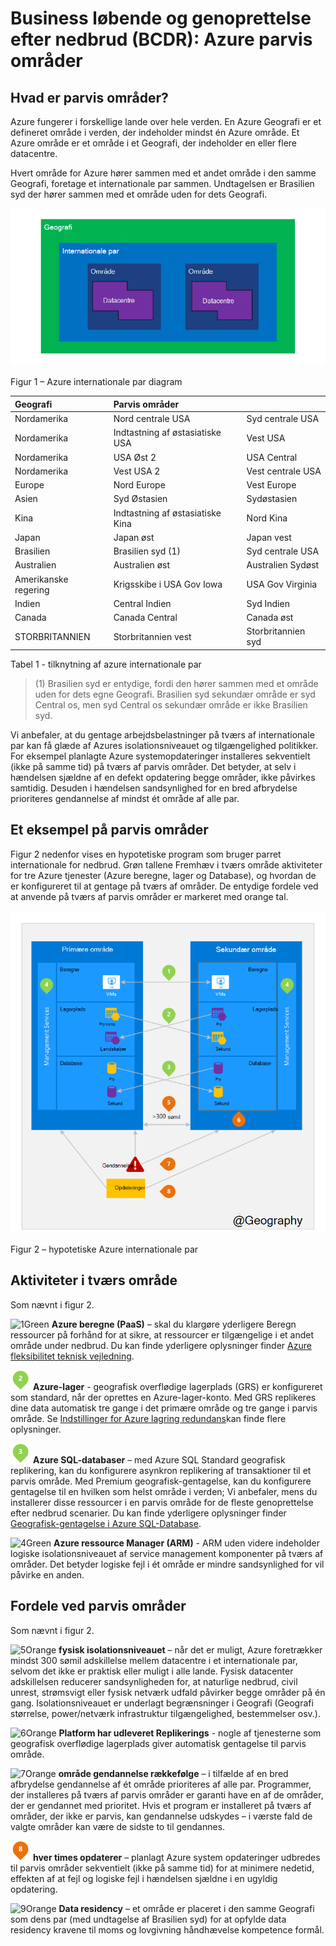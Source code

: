 <properties
    pageTitle="Business løbende og genoprettelse efter nedbrud (BCDR): Azure parvis områder | Microsoft Azure"
    description="Azure internationale par sikrer, at programmer tolerant under center datafejl."
    services="site-recovery"
    documentationCenter=""
    authors="rayne-wiselman"
    manager="jwhit"
    editor=""/>

<tags
    ms.service="site-recovery"
    ms.workload="storage-backup-recovery"
    ms.tgt_pltfrm="na"
    ms.devlang="na"
    ms.topic="article"
    ms.date="08/23/2016"
    ms.author="raynew"/>

# <a name="business-continuity-and-disaster-recovery-bcdr-azure-paired-regions"></a>Business løbende og genoprettelse efter nedbrud (BCDR): Azure parvis områder

## <a name="what-are-paired-regions"></a>Hvad er parvis områder?

Azure fungerer i forskellige lande over hele verden. En Azure Geografi er et defineret område i verden, der indeholder mindst én Azure område. Et Azure område er et område i et Geografi, der indeholder en eller flere datacentre.

Hvert område for Azure hører sammen med et andet område i den samme Geografi, foretage et internationale par sammen. Undtagelsen er Brasilien syd der hører sammen med et område uden for dets Geografi.


![AzureGeography](./media/best-practices-availability-paired-regions/GeoRegionDataCenter.png)

Figur 1 – Azure internationale par diagram



| Geografi     |  Parvis områder  |                     |
| :-------------| :-------------   | :-------------      |
| Nordamerika | Nord centrale USA | Syd centrale USA    |
| Nordamerika | Indtastning af østasiatiske USA          | Vest USA             |
| Nordamerika | USA Øst 2        | USA Central          |
| Nordamerika | Vest USA 2        | Vest centrale USA     |
| Europe        | Nord Europe     | Vest Europe         |
| Asien          | Syd Østasien  | Sydøstasien           |
| Kina         | Indtastning af østasiatiske Kina       | Nord Kina         |
| Japan         | Japan øst       | Japan vest          |
| Brasilien        | Brasilien syd (1) | Syd centrale USA    |
| Australien     | Australien øst   | Australien Sydøst |
| Amerikanske regering | Krigsskibe i USA Gov Iowa      | USA Gov Virginia     |
| Indien         | Central Indien    | Syd Indien         |
| Canada        | Canada Central   | Canada øst         |
| STORBRITANNIEN            | Storbritannien vest          | Storbritannien syd            |

Tabel 1 - tilknytning af azure internationale par

> (1) Brasilien syd er entydige, fordi den hører sammen med et område uden for dets egne Geografi. Brasilien syd sekundær område er syd Central os, men syd Central os sekundær område er ikke Brasilien syd.

Vi anbefaler, at du gentage arbejdsbelastninger på tværs af internationale par kan få glæde af Azures isolationsniveauet og tilgængelighed politikker. For eksempel planlagte Azure systemopdateringer installeres sekventielt (ikke på samme tid) på tværs af parvis områder. Det betyder, at selv i hændelsen sjældne af en defekt opdatering begge områder, ikke påvirkes samtidig. Desuden i hændelsen sandsynlighed for en bred afbrydelse prioriteres gendannelse af mindst ét område af alle par.

## <a name="an-example-of-paired-regions"></a>Et eksempel på parvis områder
Figur 2 nedenfor vises en hypotetiske program som bruger parret internationale for nedbrud. Grøn tallene Fremhæv i tværs område aktiviteter for tre Azure tjenester (Azure beregne, lager og Database), og hvordan de er konfigureret til at gentage på tværs af områder. De entydige fordele ved at anvende på tværs af parvis områder er markeret med orange tal.


![Oversigt over parvis område fordele](./media/best-practices-availability-paired-regions/PairedRegionsOverview2.png)

Figur 2 – hypotetiske Azure internationale par

## <a name="cross-region-activities"></a>Aktiviteter i tværs område
Som nævnt i figur 2.

![1Green](./media/best-practices-availability-paired-regions/1Green.png) **Azure beregne (PaaS)** – skal du klargøre yderligere Beregn ressourcer på forhånd for at sikre, at ressourcer er tilgængelige i et andet område under nedbrud. Du kan finde yderligere oplysninger finder [Azure fleksibilitet teknisk vejledning](./resiliency/resiliency-technical-guidance.md).

![2Green](./media/best-practices-availability-paired-regions/2Green.png) **Azure-lager** - geografisk overflødige lagerplads (GRS) er konfigureret som standard, når der oprettes en Azure-lager-konto. Med GRS replikeres dine data automatisk tre gange i det primære område og tre gange i parvis område. Se [Indstillinger for Azure lagring redundans](storage/storage-redundancy.md)kan finde flere oplysninger.


![3Green](./media/best-practices-availability-paired-regions/3Green.png) **Azure SQL-databaser** – med Azure SQL Standard geografisk replikering, kan du konfigurere asynkron replikering af transaktioner til et parvis område. Med Premium geografisk-gentagelse, kan du konfigurere gentagelse til en hvilken som helst område i verden; Vi anbefaler, mens du installerer disse ressourcer i en parvis område for de fleste genoprettelse efter nedbrud scenarier. Du kan finde yderligere oplysninger finder [Geografisk-gentagelse i Azure SQL-Database](./sql-database/sql-database-geo-replication-overview.md).

![4Green](./media/best-practices-availability-paired-regions/4Green.png) **Azure ressource Manager (ARM)** - ARM uden videre indeholder logiske isolationsniveauet af service management komponenter på tværs af områder. Det betyder logiske fejl i ét område er mindre sandsynlighed for vil påvirke en anden.

## <a name="benefits-of-paired-regions"></a>Fordele ved parvis områder
Som nævnt i figur 2.  

![5Orange](./media/best-practices-availability-paired-regions/5Orange.png)
**fysisk isolationsniveauet** – når det er muligt, Azure foretrækker mindst 300 sømil adskillelse mellem datacentre i et internationale par, selvom det ikke er praktisk eller muligt i alle lande. Fysisk datacenter adskillelsen reducerer sandsynligheden for, at naturlige nedbrud, civil unrest, strømsvigt eller fysisk netværk udfald påvirker begge områder på én gang. Isolationsniveauet er underlagt begrænsninger i Geografi (Geografi størrelse, power/netværk infrastruktur tilgængelighed, bestemmelser osv.).  

![6Orange](./media/best-practices-availability-paired-regions/6Orange.png)
**Platform har udleveret Replikerings** - nogle af tjenesterne som geografisk overflødige lagerplads giver automatisk gentagelse til parvis område.

![7Orange](./media/best-practices-availability-paired-regions/7Orange.png)
**område gendannelse rækkefølge** – i tilfælde af en bred afbrydelse gendannelse af ét område prioriteres af alle par. Programmer, der installeres på tværs af parvis områder er garanti have en af de områder, der er gendannet med prioritet. Hvis et program er installeret på tværs af områder, der ikke er parvis, kan gendannelse udskydes – i værste fald de valgte områder kan være de sidste to til gendannes.

![8Orange](./media/best-practices-availability-paired-regions/8Orange.png)
**hver times opdaterer** – planlagt Azure system opdateringer udbredes til parvis områder sekventielt (ikke på samme tid) for at minimere nedetid, effekten af at fejl og logiske fejl i hændelsen sjældne i en ugyldig opdatering.


![9Orange](./media/best-practices-availability-paired-regions/9Orange.png)
**Data residency** – et område er placeret i den samme Geografi som dens par (med undtagelse af Brasilien syd) for at opfylde data residency kravene til moms og lovgivning håndhævelse kompetence formål.

